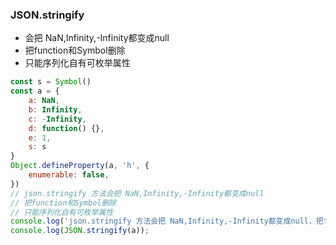 ### JSON.stringify

- 会把 NaN,Infinity,-Infinity都变成null
- 把function和Symbol删除
- 只能序列化自有可枚举属性

```js
const s = Symbol()
const a = {
    a: NaN,
    b: Infinity,
    c: -Infinity,
    d: function() {},
    e: 1,
    s: s
}
Object.defineProperty(a, 'h', {
    enumerable: false,
})
// json.stringify 方法会把 NaN,Infinity,-Infinity都变成null
// 把function和Symbol删除
// 只能序列化自有可枚举属性
console.log('json.stringify 方法会把 NaN,Infinity,-Infinity都变成null，把function和Symbol删除,只能序列化自有可枚举属性');
console.log(JSON.stringify(a));
```

